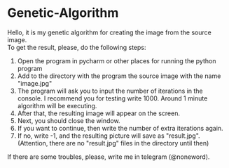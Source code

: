 # Genetic-Algorithm

Hello, it is my genetic algorithm for creating the image from the source image.
\
To get the result, please, do the following steps:
1. Open the program in pycharm or other places for running the python program
2. Add to the directory with the program the source image with the name "image.jpg"
3. The program will ask you to input the number of iterations in the console. I recommend you for testing write 1000. Around 1 minute algorithm will be executing.
4. After that, the resulting image will appear on the screen.
5. Next, you should close the window.
6. If you want to continue, then write the number of extra iterations again.
7. If no, write -1, and the resulting picture will save as "result.jpg". (Attention, there are no "result.jpg" files in the directory until then)


If there are some troubles, please, write me in telegram (@noneword).
